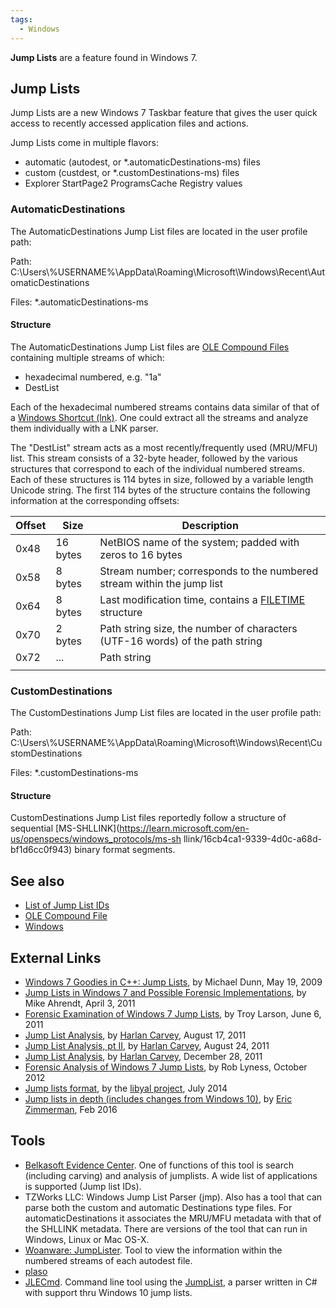 ```yaml
---
tags:
  - Windows
---
```

**Jump Lists** are a feature found in Windows 7.

## Jump Lists

Jump Lists are a new Windows 7 Taskbar feature that gives the user quick
access to recently accessed application files and actions.

Jump Lists come in multiple flavors:

* automatic (autodest, or \*.automaticDestinations-ms) files
* custom (custdest, or \*.customDestinations-ms) files
* Explorer StartPage2 ProgramsCache Registry values

### AutomaticDestinations

The AutomaticDestinations Jump List files are located in the user
profile path:

Path:
C:\Users\\%USERNAME%\AppData\Roaming\Microsoft\Windows\Recent\AutomaticDestinations

Files: \*.automaticDestinations-ms

#### Structure

The AutomaticDestinations Jump List files are [OLE Compound Files](ole_compound_file.md)
containing multiple streams of which:

* hexadecimal numbered, e.g. "1a"
* DestList

Each of the hexadecimal numbered streams contains data similar of that
of a [Windows Shortcut (lnk)](lnk.md). One could extract all the
streams and analyze them individually with a LNK parser.

The "DestList" stream acts as a most recently/frequently used (MRU/MFU)
list. This stream consists of a 32-byte header, followed by the various
structures that correspond to each of the individual numbered streams.
Each of these structures is 114 bytes in size, followed by a variable
length Unicode string. The first 114 bytes of the structure contains the
following information at the corresponding offsets:

| Offset | Size     | Description                                                                                                     |
|--------|----------|-----------------------------------------------------------------------------------------------------------------|
| 0x48   | 16 bytes | NetBIOS name of the system; padded with zeros to 16 bytes                                                       |
| 0x58   | 8 bytes  | Stream number; corresponds to the numbered stream within the jump list                                          |
| 0x64   | 8 bytes  | Last modification time, contains a [FILETIME](https://learn.microsoft.com/en-us/windows/win32/api/minwinbase/ns-minwinbase-filetime) structure |
| 0x70   | 2 bytes  | Path string size, the number of characters (UTF-16 words) of the path string                                    |
| 0x72   | ...      | Path string                                                                                                     |
|        |          |                                                                                                                 |

### CustomDestinations

The CustomDestinations Jump List files are located in the user profile
path:

Path:
C:\Users\\%USERNAME%\AppData\Roaming\Microsoft\Windows\Recent\CustomDestinations

Files: \*.customDestinations-ms

#### Structure

CustomDestinations Jump List files reportedly follow a structure of sequential
[MS-SHLLINK](https://learn.microsoft.com/en-us/openspecs/windows_protocols/ms-sh llink/16cb4ca1-9339-4d0c-a68d-bf1d6cc0f943)
binary format segments.

## See also

* [List of Jump List IDs](list_of_jump_list_ids.md)
* [OLE Compound File](ole_compound_file.md)
* [Windows](windows.md)

## External Links

* [Windows 7 Goodies in C++: Jump Lists](https://www.codeproject.com/Articles/36561/Windows-7-Goodies-in-C-Jump-Lists),
  by Michael Dunn, May 19, 2009
* [Jump Lists in Windows 7 and Possible Forensic Implementations](http://mikeahrendt.blogspot.com/2011/04/jump-lists-in-windows-7-and-possible.html),
  by Mike Ahrendt, April 3, 2011
* [Forensic Examination of Windows 7 Jump Lists](https://www.slideshare.net/ctin/windows-7-forensics-jump-listsrv3public),
  by Troy Larson, June 6, 2011
* [Jump List Analysis](https://windowsir.blogspot.com/2011/08/jump-list-analysis.html),
  by [Harlan Carvey](harlan_carvey.md), August 17, 2011
* [Jump List Analysis, pt II](https://windowsir.blogspot.com/2011/08/jump-list-analysis-pt-ii.html),
  by [Harlan Carvey](harlan_carvey.md), August 24, 2011
* [Jump List Analysis](https://windowsir.blogspot.com/2011/12/jump-list-analysis.html),
  by [Harlan Carvey](harlan_carvey.md), December 28, 2011
* [Forensic Analysis of Windows 7 Jump Lists](https://www.forensicfocus.com/articles/forensic-analysis-of-windows-7-jump-lists/),
  by Rob Lyness, October 2012
* [Jump lists format](https://github.com/libyal/dtformats/blob/main/documentation/Jump%20lists%20format.asciidoc),
  by the [libyal project](libyal.md), July 2014
* [Jump lists in depth (includes changes from Windows 10)](https://binaryforay.blogspot.com/2016/02/jump-lists-in-depth-understand-format.html),
  by [Eric Zimmerman](eric_zimmerman.md), Feb 2016

## Tools

* [Belkasoft Evidence Center](belkasoft_evidence_center.md). One
  of functions of this tool is search (including carving) and analysis
  of jumplists. A wide list of applications is supported (Jump list
  IDs).
* TZWorks LLC: Windows Jump List Parser (jmp). Also has a
  tool that can parse both the custom and automatic Destinations type
  files. For automaticDestinations it associates the MRU/MFU metadata
  with that of the SHLLINK metadata. There are versions of the tool that
  can run in Windows, Linux or Mac OS-X.
* [Woanware: JumpLister](https://github.com/woanware). Tool to view
  the information within the numbered streams of each autodest file.
* [plaso](plaso.md)
* [JLECmd](https://github.com/EricZimmerman/JLECmd). Command line tool using the
  [JumpList](https://github.com/EricZimmerman/JumpList), a parser written in C#
  with support thru Windows 10 jump lists.
